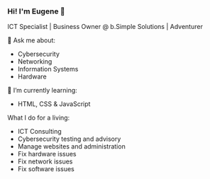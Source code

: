 ### Hi! I'm Eugene 👋

ICT Specialist | Business Owner @ b.Simple Solutions | Adventurer

💬 Ask me about:
- Cybersecurity
- Networking
- Information Systems
- Hardware

🌱 I’m currently learning:
- HTML, CSS & JavaScript

What I do for a living:
- ICT Consulting
- Cybersecurity testing and advisory
- Manage websites and administration
- Fix hardware issues
- Fix network issues
- Fix software issues

<!--START_SECTION:badges-->
<!--END_SECTION:badges-->

<!--Badges:
<div data-iframe-width="150" data-iframe-height="270" data-share-badge-id="65da2141-d6f9-421a-80b2-df2fb52fff13" data-share-badge-host="https://www.credly.com"></div><script type="text/javascript" async src="//cdn.credly.com/assets/utilities/embed.js"></script>
<div data-iframe-width="150" data-iframe-height="270" data-share-badge-id="00e3011f-cfbf-413d-9c4c-c383af9fe96e" data-share-badge-host="https://www.credly.com"></div><script type="text/javascript" async src="//cdn.credly.com/assets/utilities/embed.js"></script>
<!--
**EugWongy/EugWongy** is a ✨ _special_ ✨ repository because its `README.md` (this file) appears on your GitHub profile.

Here are some ideas to get you started:

- ⚡ Fun fact:

-->
